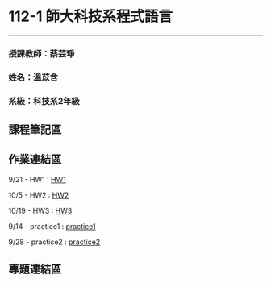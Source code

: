# 112-1 師大科技系程式語言
---
### 授課教師：蔡芸琤
### 姓名：溫苡含
### 系級：科技系2年級

## 課程筆記區

## 作業連結區
  9/21 - HW1 : [HW1](https://github.com/sophieuen2003/1121PL/blob/main/HW1/HW1.ipynb)

  10/5 - HW2 : [HW2](https://github.com/sophieuen2003/1121PL/blob/main/HW2/HW2.ipynb)

  10/19 - HW3 : [HW3](https://github.com/sophieuen2003/1121PL/blob/main/HW3/HW3.ipynb)

  9/14 - practice1 : [practice1](https://github.com/sophieuen2003/1121PL/blob/main/practice1/set_practice.ipynb)
  
  9/28 - practice2 : [practice2](https://github.com/sophieuen2003/1121PL/blob/main/practice2/practice2.ipynb)
## 專題連結區

